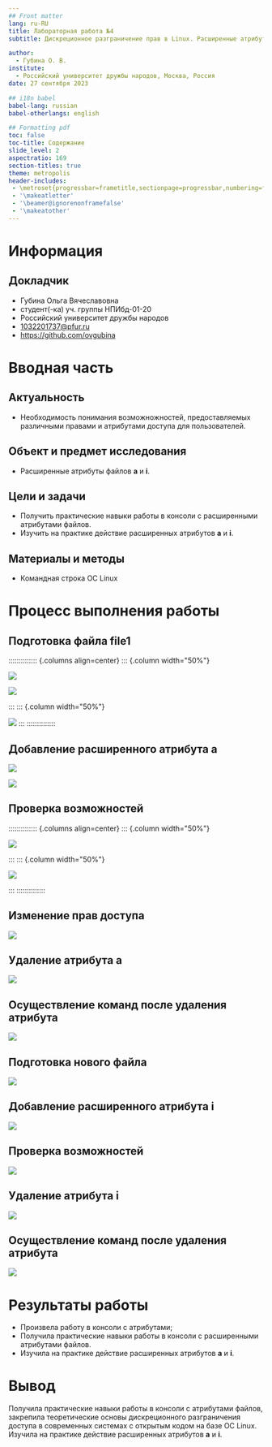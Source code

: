 ```yaml
---
## Front matter
lang: ru-RU
title: Лабораторная работа №4
subtitle: Дискреционное разграничение прав в Linux. Расширенные атрибуты

author:
  - Губина О. В.
institute:
  - Российский университет дружбы народов, Москва, Россия
date: 27 сентября 2023

## i18n babel
babel-lang: russian
babel-otherlangs: english

## Formatting pdf
toc: false
toc-title: Содержание
slide_level: 2
aspectratio: 169
section-titles: true
theme: metropolis
header-includes:
 - \metroset{progressbar=frametitle,sectionpage=progressbar,numbering=fraction}
 - '\makeatletter'
 - '\beamer@ignorenonframefalse'
 - '\makeatother'
---
```


# Информация

## Докладчик

  * Губина Ольга Вячеславовна
  * студент(-ка) уч. группы НПИбд-01-20
  * Российский университет дружбы народов
  * [1032201737@pfur.ru](mailto:1032201737@rudn.ru)
  * <https://github.com/ovgubina>

# Вводная часть

## Актуальность

- Необходимость понимания возможножностей, предоставляемых различными правами и атрибутами доступа для пользователей. 

## Объект и предмет исследования

- Расширенные атрибуты файлов **a** и **i**.

## Цели и задачи

- Получить практические навыки работы в консоли с расширенными атрибутами файлов.
- Изучить на практике действие расширенных атрибутов **a** и **i**.

## Материалы и методы

- Командная строка ОС Linux

# Процесс выполнения работы

## Подготовка файла file1

:::::::::::::: {.columns align=center}
::: {.column width="50%"}

![](image/01.png)

![](image/02.png)

:::
::: {.column width="50%"}

![](image/03.png)
:::
::::::::::::::

## Добавление расширенного атрибута a  

![](image/04.png)

![](image/05.png)

## Проверка возможностей 

:::::::::::::: {.columns align=center}
::: {.column width="50%"}

![](image/06.png)

:::
::: {.column width="50%"}

![](image/07.png)

:::
::::::::::::::

## Изменение прав доступа

![](image/08.png)

## Удаление атрибута a

![](image/09.png)

## Осуществление команд после удаления атрибута

![](image/10.png)

## Подготовка нового файла

![](image/11.png)

## Добавление расширенного атрибута i  

![](image/12.png)

## Проверка возможностей 

![](image/13.png)

## Удаление атрибута i

![](image/14.png)

## Осуществление команд после удаления атрибута

![](image/15.png)

# Результаты работы

- Произвела работу в консоли с атрибутами;
- Получила практические навыки работы в консоли с расширенными атрибутами файлов.
- Изучила на практике действие расширенных атрибутов **a** и **i**.

# Вывод

Получила практические навыки работы в консоли с атрибутами файлов, закрепила теоретические основы дискреционного разграничения доступа в современных системах с открытым кодом на базе ОС Linux. Изучила на практике действие расширенных атрибутов **a** и **i**.

[def]: ttps://github.com/ovgubina